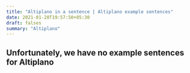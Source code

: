 ```yaml
---
title: "Altiplano in a sentence | Altiplano example sentences"
date: 2021-01-20T19:57:50+05:30
draft: falses
summary: "Altiplano"
---
```

## Unfortunately, we have no example sentences for Altiplano                 
